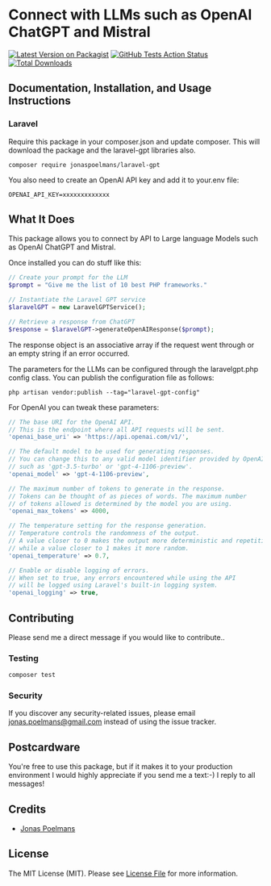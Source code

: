 # Connect with LLMs such as OpenAI ChatGPT and Mistral

[![Latest Version on Packagist](https://img.shields.io/packagist/v/jonaspoelmans/laravel-gpt.svg)](https://packagist.org/packages/jonaspoelmans/laravel-gpt)
[![GitHub Tests Action Status](https://img.shields.io/github/actions/workflow/status/jonaspoelmans/laravel-gpt/php.yml?branch=main&label=Tests)](https://github.com/jonaspoelmans/laravel-gpt/actions?query=workflow%3ATests+branch%3Amain)
[![Total Downloads](https://img.shields.io/packagist/dt/jonaspoelmans/laravel-gpt.svg?style=flat-square)](https://packagist.org/packages/jonaspoelmans/laravel-gpt)

## Documentation, Installation, and Usage Instructions

### Laravel
Require this package in your composer.json and update composer. This will download the package and the laravel-gpt libraries also.

    composer require jonaspoelmans/laravel-gpt

You also need to create an OpenAI API key and add it to your.env file:

    OPENAI_API_KEY=xxxxxxxxxxxxx

## What It Does
This package allows you to connect by API to Large language Models such as OpenAI ChatGPT and Mistral.

Once installed you can do stuff like this:

```php
// Create your prompt for the LLM
$prompt = "Give me the list of 10 best PHP frameworks."

// Instantiate the Laravel GPT service
$laravelGPT = new LaravelGPTService();

// Retrieve a response from ChatGPT
$response = $laravelGPT->generateOpenAIResponse($prompt);
```

The response object is an associative array if the request went through or an empty string if an error occurred.

The parameters for the LLMs can be configured through the laravelgpt.php config class. You can publish the configuration file as follows:

    php artisan vendor:publish --tag="laravel-gpt-config" 

For OpenAI you can tweak these parameters:
```php
// The base URI for the OpenAI API.
// This is the endpoint where all API requests will be sent.
'openai_base_uri' => 'https://api.openai.com/v1/',

// The default model to be used for generating responses.
// You can change this to any valid model identifier provided by OpenAI,
// such as 'gpt-3.5-turbo' or 'gpt-4-1106-preview'.
'openai_model' => 'gpt-4-1106-preview',

// The maximum number of tokens to generate in the response.
// Tokens can be thought of as pieces of words. The maximum number
// of tokens allowed is determined by the model you are using.
'openai_max_tokens' => 4000,

// The temperature setting for the response generation.
// Temperature controls the randomness of the output.
// A value closer to 0 makes the output more deterministic and repetitive,
// while a value closer to 1 makes it more random.
'openai_temperature' => 0.7,

// Enable or disable logging of errors.
// When set to true, any errors encountered while using the API
// will be logged using Laravel's built-in logging system.
'openai_logging' => true,
```
## Contributing

Please send me a direct message if you would like to contribute..

### Testing

``` bash
composer test
```

### Security

If you discover any security-related issues, please email [jonas.poelmans@gmail.com](mailto:jonas.poelmans@gmail.com) instead of using the issue tracker.

## Postcardware

You're free to use this package, but if it makes it to your production environment I would highly appreciate if you send me a text:-) I reply to all messages!

## Credits

- [Jonas Poelmans](https://github.com/jonaspoelmans)

## License

The MIT License (MIT). Please see [License File](LICENSE.md) for more information.
